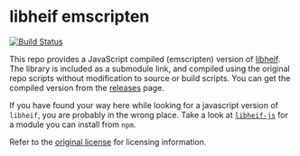 # libheif emscripten

[![Build Status](https://img.shields.io/github/actions/workflow/status/catdad-experiments/libheif-emscripten/emscripten.yml?branch=master&logo=github)](https://github.com/catdad-experiments/libheif-emscripten/actions/workflows/emscripten.yml)

This repo provides a JavaScript compiled (emscripten) version of [libheif](https://github.com/strukturag/libheif). The library is included as a submodule link, and compiled using the original repo scripts without modification to source or build scripts. You can get the compiled version from the [releases](https://github.com/catdad-experiments/libheif-emscripten/releases) page.

If you have found your way here while looking for a javascript version of `libheif`, you are probably in the wrong place. Take a look at [`libheif-js`](https://github.com/catdad-experiments/libheif-js) for a module you can install from `npm`.

Refer to the [original license](https://github.com/strukturag/libheif#license) for licensing information.
